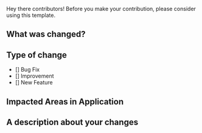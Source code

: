 Hey there contributors! Before you make your contribution, please consider using this template.

## What was changed?


## Type of change
- [] Bug Fix
- [] Improvement
- [] New Feature

## Impacted Areas in Application

## A description about your changes
